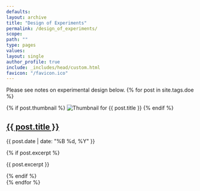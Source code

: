 ```yaml
---
defaults:
layout: archive
title: "Design of Experiments"
permalink: /design_of_experiments/
scope:
path: ""
type: pages
values:
layout: single
author_profile: true
include: _includes/head/custom.html
favicon: "/favicon.ico"
---
```

Please see notes on experimental design below. 
{% for post in site.tags.doe %}
  <article class="post">
    <div class="post-content-thumbnail">
      {% if post.thumbnail %}
        <img src="{{ post.thumbnail }}" alt="Thumbnail for {{ post.title }}" class="post-thumbnail">
      {% endif %}
      <div class="post-content">
        <h2><a href="{{ post.url }}">{{ post.title }}</a></h2>
        <p class="post-meta">
          <i class="fa fa-calendar"></i> <time datetime="{{ post.date | date_to_xmlschema }}">{{ post.date | date: "%B %d, %Y" }}</time>
        </p>  
        {% if post.excerpt %}
          <p>{{ post.excerpt }}</p>
        {% endif %}
      </div>
    </div>
  </article>
{% endfor %}
